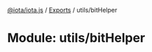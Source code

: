 [@iota/iota.js](../README.md) / [Exports](../modules.md) / utils/bitHelper

# Module: utils/bitHelper
